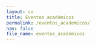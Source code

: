 ```yaml
---
layout: cv
title: Eventos académicos
permalink: /eventos_academicos/
nav: false
file_name: eventos_academicos
---
```

